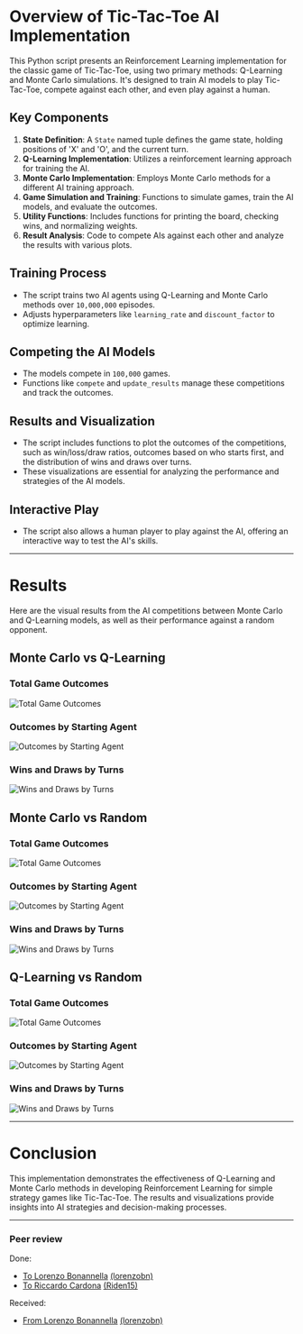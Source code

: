 # Overview of Tic-Tac-Toe AI Implementation

This Python script presents an Reinforcement Learning implementation for the classic game of Tic-Tac-Toe, using two primary methods: Q-Learning and Monte Carlo simulations. It's designed to train AI models to play Tic-Tac-Toe, compete against each other, and even play against a human.

## Key Components

1. **State Definition**: A `State` named tuple defines the game state, holding positions of 'X' and 'O', and the current turn.
2. **Q-Learning Implementation**: Utilizes a reinforcement learning approach for training the AI.
3. **Monte Carlo Implementation**: Employs Monte Carlo methods for a different AI training approach.
4. **Game Simulation and Training**: Functions to simulate games, train the AI models, and evaluate the outcomes.
5. **Utility Functions**: Includes functions for printing the board, checking wins, and normalizing weights.
6. **Result Analysis**: Code to compete AIs against each other and analyze the results with various plots.

## Training Process

- The script trains two AI agents using Q-Learning and Monte Carlo methods over `10,000,000` episodes.
- Adjusts hyperparameters like `learning_rate` and `discount_factor` to optimize learning.

## Competing the AI Models

- The models compete in `100,000` games.
- Functions like `compete` and `update_results` manage these competitions and track the outcomes.

## Results and Visualization

- The script includes functions to plot the outcomes of the competitions, such as win/loss/draw ratios, outcomes based on who starts first, and the distribution of wins and draws over turns.
- These visualizations are essential for analyzing the performance and strategies of the AI models.

## Interactive Play

- The script also allows a human player to play against the AI, offering an interactive way to test the AI's skills.

---

# Results

Here are the visual results from the AI competitions between Monte Carlo and Q-Learning models, as well as their performance against a random opponent.

## Monte Carlo vs Q-Learning

### Total Game Outcomes
![Total Game Outcomes](total_outcomes_mc_ql.png)

### Outcomes by Starting Agent
![Outcomes by Starting Agent](outcomes_by_starting_agent_mc_ql.png)

### Wins and Draws by Turns
![Wins and Draws by Turns](wins_draws_by_turns_mc_ql.png)

## Monte Carlo vs Random

### Total Game Outcomes
![Total Game Outcomes](total_outcomes_mc_rn.png)

### Outcomes by Starting Agent
![Outcomes by Starting Agent](outcomes_by_starting_agent_mc_rn.png)

### Wins and Draws by Turns
![Wins and Draws by Turns](wins_draws_by_turns_mc_rn.png)

## Q-Learning vs Random

### Total Game Outcomes
![Total Game Outcomes](total_outcomes_ql_rn.png)

### Outcomes by Starting Agent
![Outcomes by Starting Agent](outcomes_by_starting_agent_ql_rn.png)

### Wins and Draws by Turns
![Wins and Draws by Turns](wins_draws_by_turns_ql_rn.png)

---

# Conclusion

This implementation demonstrates the effectiveness of Q-Learning and Monte Carlo methods in developing Reinforcement Learning for simple strategy games like Tic-Tac-Toe. The results and visualizations provide insights into AI strategies and decision-making processes.

---

### Peer review

Done:
- [To Lorenzo Bonannella](https://github.com/lorenzobn/computational_intelligence/issues/6#issue-2064241100) [(lorenzobn)](https://github.com/lorenzobn)
- [To Riccardo Cardona](https://github.com/Riden15/Computational-Intelligence/issues/6#issue-2064258067) [(Riden15)](https://github.com/Riden15)

Received:
- [From Lorenzo Bonannella](https://github.com/Aleedm/computational-intelligence/issues/7#issue-2062761403) [(lorenzobn)](https://github.com/lorenzobn)